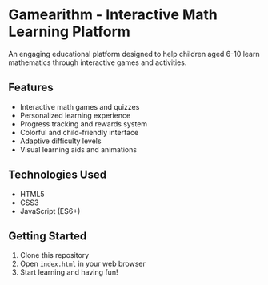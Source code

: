 # Gamearithm - Interactive Math Learning Platform

An engaging educational platform designed to help children aged 6-10 learn mathematics through interactive games and activities.

## Features
- Interactive math games and quizzes
- Personalized learning experience
- Progress tracking and rewards system
- Colorful and child-friendly interface
- Adaptive difficulty levels
- Visual learning aids and animations

## Technologies Used
- HTML5
- CSS3
- JavaScript (ES6+)

## Getting Started
1. Clone this repository
2. Open `index.html` in your web browser
3. Start learning and having fun!
